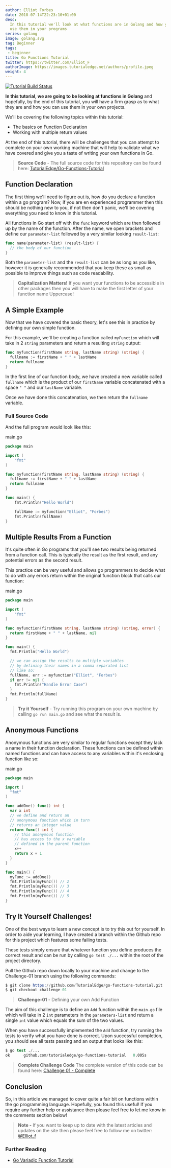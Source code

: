 ```yaml
---
author: Elliot Forbes
date: 2018-07-14T22:23:10+01:00
desc:
  In this tutorial we'll look at what functions are in Golang and how you can
  use them in your programs
series: golang
image: golang.svg
tag: Beginner
tags: 
 - beginner
title: Go Functions Tutorial
twitter: https://twitter.com/Elliot_F
authorImage: https://images.tutorialedge.net/authors/profile.jpeg
weight: 4
---
```


[![Tutorial Build Status](https://travis-ci.org/TutorialEdge/go-functions-tutorial.svg?branch=master)](https://travis-ci.org/TutorialEdge/go-functions-tutorial)

**In this tutorial, we are going to be looking at functions in Golang** and hopefully, by
the end of this tutorial, you will have a firm grasp as to what they are and how
you can use them in your own projects.

We'll be covering the following topics within this tutorial:

* The basics on Function Declaration
* Working with multiple return values

At the end of this tutorial, there will be challenges that you can attempt to complete on 
your own working machine that will help to validate what we have covered and give you 
a taste of writing your own functions in Go.

> **Source Code** - The full source code for this repository can be found here: [TutorialEdge/Go-Functions-Tutorial](https://github.com/TutorialEdge/go-functions-tutorial)

## Function Declaration

The first thing we'll need to figure out is, how do you declare a function
within a go program? Now, if you are en experienced programmer then this should
be nothing new to you, if not then don't panic, we'll be covering everything you
need to know in this tutorial.

All functions in Go start off with the `func` keyword which are then followed up
by the name of the function. After the name, we open brackets and define our 
`parameter-list` followed by a very similar looking `result-list`:

```go
func name(parameter-list) (result-list) {
  // the body of our function
}
```

Both the `parameter-list` and the `result-list` can be as long as you like, however it is
generally recommended that you keep these as small as possible to improve things such as
code readability.

> **Capitalization Matters!** If you want your functions to be accessible in other packages
then you will have to make the first letter of your function name Uppercase!

## A Simple Example

Now that we have covered the basic theory, let's see this in practice by defining our own
simple function. 

For this example, we'll be creating a function called `myFunction` which will take in 2
`string` parameters and return a resulting `string` output:

```go
func myfunction(firstName string, lastName string) (string) {
  fullname := firstName + " " + lastName 
  return fullname
}
```

In the first line of our function body, we have created a new variable called `fullname` 
which is the product of our `firstName` variable concatenated with a space `" "` and our 
`lastName` variable. 

Once we have done this concatenation, we then return the `fullname` variable.

### Full Source Code

And the full program would look like this:

<div class="filename">main.go</div>

```go
package main

import (
    "fmt"
)

func myfunction(firstName string, lastName string) (string) {
  fullname := firstName + " " + lastName 
  return fullname
}

func main() {
    fmt.Println("Hello World")

    fullName := myfunction("Elliot", "Forbes")
    fmt.Println(fullName)
}
```

## Multiple Results From a Function

It's quite often in Go programs that you'll see two results being returned from
a function call. This is typically the result as the first result, and any
potential errors as the second result. 

This practice can be very useful and allows go programmers to decide what to do 
with any errors return within the original function block that calls our function:

<div class="filename">main.go</div>

```go
package main

import (
    "fmt"
)

func myfunction(firstName string, lastName string) (string, error) {
  return firstName + " " + lastName, nil
}

func main() {
  fmt.Println("Hello World")

  // we can assign the results to multiple variables
  // by defining their names in a comma separated list
  // like so: 
  fullName, err := myfunction("Elliot", "Forbes")
  if err != nil {
    fmt.Println("Handle Error Case")
  }
  fmt.Println(fullName)
}
```

> **Try it Yourself** - Try running this program on your own machine by calling
`go run main.go` and see what the result is.

## Anonymous Functions

Anonymous functions are very similar to regular functions except they lack a
name in their function declaration. These functions can be defined within named 
functions and can have access to any variables within it's enclosing function like so:

<div class="filename">main.go</div>

```go
package main

import (
  "fmt"
)

func addOne() func() int {
  var x int
  // we define and return an
  // anonymous function which in turn
  // returns an integer value
  return func() int {
    // this anonymous function
    // has access to the x variable
    // defined in the parent function
    x++
    return x + 1
  }
}

func main() {
  myFunc := addOne()
  fmt.Println(myFunc()) // 2
  fmt.Println(myFunc()) // 3
  fmt.Println(myFunc()) // 4
  fmt.Println(myFunc()) // 5
}
```


## Try It Yourself Challenges!

One of the best ways to learn a new concept is to try this out for yourself. In 
order to aide your learning, I have created a branch within the Github repo for this
project which features some failing tests. 

These tests simply ensure that whatever function you define produces the correct
result and can be run by calling `go test ./...` within the root of the project
directory.

Pull the Github repo down locally to your machine and change to the Challenge-01 
branch using the following commands:

```s
$ git clone https://github.com/TutorialEdge/go-functions-tutorial.git
$ git checkout challenge-01
```

> **Challenge-01** - Defining your own Add Function

The aim of this challenge is to define an `Add` function within the `main.go`
file which will take in 2 `int` parameters in the `parameters-list` and return
a single `int` value which equals the sum of the two values.

When you have successfully implemented the `Add` function, try running the tests
to verify what you have done is correct. Upon successful completion, you should see
all tests passing and an output that looks like this:

```s
$ go test ./...
ok      github.com/tutorialedge/go-functions-tutorial   0.005s
```

> **Complete Challenge Code** The complete version of this code can be found here:
[Challenge 01 - Complete](https://github.com/TutorialEdge/go-functions-tutorial/tree/challenge-01-complete)

## Conclusion

So, in this article we managed to cover quite a fair bit on functions within the
go programming language. Hopefully, you found this useful! If you require any
further help or assistance then please feel free to let me know in the comments
section below!

> **Note -** If you want to keep up to date with the latest articles and updates
> on the site then please feel free to follow me on twitter:
> [@Elliot_f](https://twitter.com/elliot_f)

### Further Reading

- [Go Variadic Function Tutorial](/golang/go-variadic-function-tutorial/)
